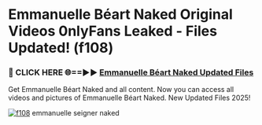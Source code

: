 # Emmanuelle Béart Naked Original Videos 0nlyFans Leaked - Files Updated! (f108)

<h3>🔴 CLICK HERE 🌐==►► <a href="https://tinyurl.com/up5wt9bj" rel="nofollow">Emmanuelle Béart Naked Updated Files</a></h3>

Get Emmanuelle Béart Naked and all content. Now you can access all videos and pictures of Emmanuelle Béart Naked. New Updated Files 2025!

[![f108](https://i.imgur.com/ABiUzMV.gif)](https://tinyurl.com/up5wt9bj)
emmanuelle seigner naked